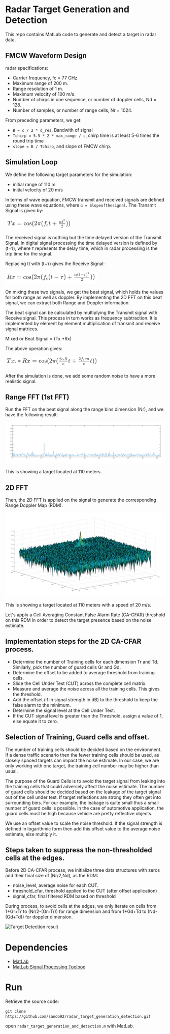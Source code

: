 # Radar Target Generation and Detection

This repo contains MatLab code to generate and detect a target in radar data.

## FMCW Waveform Design

radar specifications:
- Carrier frequency, fc = 77 GHz.
- Maximum range of 200 m.
- Range resolution of 1 m.
- Maximum velocity of 100 m/s.
- Number of chirps in one sequence, or number of doppler cells, Nd = 128.
- Number of samples, or number of range cells, Nr = 1024.

From preceding parameters, we get:
- ```B = c / 2 * d_res```, Bandwith of signal
- ```Tchirp = 5.5 * 2 * max_range / c```, chirp time is at least 5-6 times the round trip time
- ```slope = B / Tchirp```, and slope of FMCW chirp.

## Simulation Loop

We define the following target parameters for the simulation:
- initial range of 110 m
- initial velocity of 20 m/s

In terms of wave equation, FMCW transmit and received signals are defined using these wave equations, where ```α = Slopeofthesignal```. The Transmit Signal is given by:

![Tansmit Signal](illustrations/transmit_signal.png)

The received signal is nothing but the time delayed version of the Transmit Signal. In digital signal processing the time delayed version is defined by (t−τ), where τ represents the delay time, which in radar processing is the trip time for the signal.

Replacing tt with (t−τ) gives the Receive Signal:

![Receive Signal](illustrations/receive_signal.png)

On mixing these two signals, we get the beat signal, which holds the values for both range as well as doppler. By implementing the 2D FFT on this beat signal, we can extract both Range and Doppler information.

The beat signal can be calculated by multiplying the Transmit signal with Receive signal. This process in turn works as frequency subtraction. It is implemented by element by element multiplication of transmit and receive signal matrices.

Mixed or Beat Signal = (Tx.\*Rx)

The above operation gives:

![Mix Signal](illustrations/mix_signal.png)


After the simulation is done, we add some random noise to have a more realistic signal.

## Range FFT (1st FFT)

Run the FFT on the beat signal along the range bins dimension (Nr), and we have the following result:

![FFT](illustrations/1DFFT.png)

This is showing a target located at 110 meters.

## 2D FFT

Then, the 2D FFT is applied on the signal to generate the corresponding Range Doppler Map (RDM).

![2D FFT](illustrations/2DFFT.png)

This is showing a target located at 110 meters with a speed of 20 m/s.

Let's apply a Cell Averaging Constant False Alarm Rate (CA-CFAR) threshold on this RDM in order to detect the target presence based on the noise estimate.

## Implementation steps for the 2D CA-CFAR process.

- Determine the number of Training cells for each dimension Tr and Td. Similarly, pick the number of guard cells Gr and Gd.
- Determine the offset to be added to average threshold from training cells.
- Slide the Cell Under Test (CUT) across the complete cell matrix.
- Measure and average the noise across all the training cells. This gives the threshold.
- Add the offset (if in signal strength in dB) to the threshold to keep the false alarm to the minimum.
- Determine the signal level at the Cell Under Test.
- If the CUT signal level is greater than the Threshold, assign a value of 1, else equate it to zero.

## Selection of Training, Guard cells and offset.

The number of training cells should be decided based on the environment. If a dense traffic scenario then the fewer training cells should be used, as closely spaced targets can impact the noise estimate. In our case, we are only working with one target, the training cell number may be higher than usual.

The purpose of the Guard Cells is to avoid the target signal from leaking into the training cells that could adversely affect the noise estimate. The number of guard cells should be decided based on the leakage of the target signal out of the cell under test. If target reflections are strong they often get into surrounding bins. For our example, the leakage is quite small thus a small number of guard cells is possible. In the case of automotive application, the guard cells must be high because vehicle are pretty reflective objects.

We use an offset value to scale the noise threshold. If the signal strength is defined in logarithmic form then add this offset value to the average noise estimate, else multiply it.

## Steps taken to suppress the non-thresholded cells at the edges.

Before 2D CA-CFAR process, we initialize three data structures with zeros and their final size of (Nr/2,Nd), as the RDM:
- noise_level, average noise for each CUT.
- threshold_cfar, threshold applied to the CUT (after offset application)
- signal_cfar, final filtered RDM based on threshold

During process, to avoid cells at the edges, we only iterate on cells from 1+Gr+Tr to (Nr/2-(Gr+Tr)) for range dimension and from 1+Gd+Td to (Nd-(Gd+Td)) for doppler dimension.

![Target Detection result](target_detection.png)

# Dependencies

- [MatLab](https://fr.mathworks.com/products/matlab.html)
- [MatLab Signal Processing Toolbox](https://fr.mathworks.com/products/signal.html)


# Run

Retrieve the source code:
```
git clone https://github.com/sando92/radar_target_generation_detection.git
```

open ```radar_target_generation_and_detection.m``` with MatLab.
